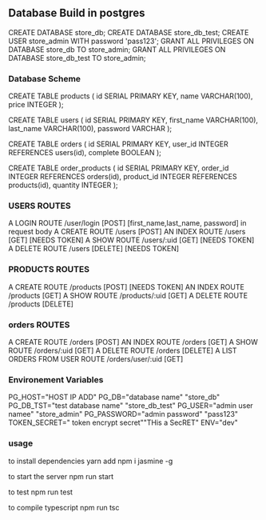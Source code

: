 ## Database Build in postgres

CREATE DATABASE store_db;
CREATE DATABASE store_db_test;
CREATE USER store_admin WITH password 'pass123';
GRANT ALL PRIVILEGES ON DATABASE store_db TO store_admin;
GRANT ALL PRIVILEGES ON DATABASE store_db_test TO store_admin;

### Database Scheme
CREATE TABLE products (
    id SERIAL PRIMARY KEY,
    name VARCHAR(100),
    price INTEGER
);

CREATE TABLE users (
    id SERIAL PRIMARY KEY,
    first_name VARCHAR(100),
    last_name VARCHAR(100),
    password VARCHAR
);

CREATE TABLE orders (
    id SERIAL PRIMARY KEY,
    user_id INTEGER REFERENCES users(id),
    complete BOOLEAN
);

CREATE TABLE order_products (
    id SERIAL PRIMARY KEY,
    order_id INTEGER REFERENCES orders(id),
    product_id INTEGER REFERENCES products(id),
    quantity INTEGER
);
### USERS ROUTES
A LOGIN ROUTE /user/login [POST] [first_name,last_name, password] in request body
A CREATE ROUTE /users [POST]
AN INDEX ROUTE /users [GET] [NEEDS TOKEN]
A SHOW ROUTE /users/:uid [GET] [NEEDS TOKEN]
A DELETE ROUTE /users [DELETE] [NEEDS TOKEN]

### PRODUCTS ROUTES
A CREATE ROUTE /products [POST] [NEEDS TOKEN]
AN INDEX ROUTE /products [GET] 
A SHOW ROUTE /products/:uid [GET] 
A DELETE ROUTE /products [DELETE]

### orders ROUTES
A CREATE ROUTE /orders [POST] 
AN INDEX ROUTE /orders [GET] 
A SHOW ROUTE /orders/:uid [GET] 
A DELETE ROUTE /orders [DELETE]
A LIST ORDERS FROM USER ROUTE /orders/user/:uid [GET]

### Environement Variables

PG_HOST="HOST IP ADD"
PG_DB="database name" "store_db"
PG_DB_TST="test database name" "store_db_test"
PG_USER="admin user namee" "store_admin"
PG_PASSWORD="admin password" "pass123"
TOKEN_SECRET=" token encrypt secret""THis a SecRET"
ENV="dev"

### usage
to install dependencies
yarn add
npm i jasmine -g


to start the server
npm run start

to test
npm run test

to compile typescript
npm run tsc


